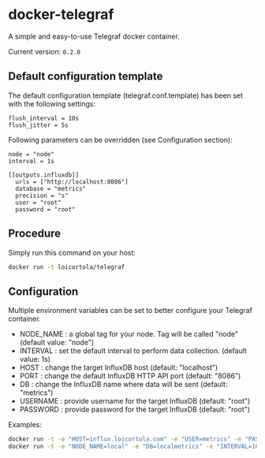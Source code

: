 # docker-telegraf
A simple and easy-to-use Telegraf docker container.

Current version: ```0.2.0```

## Default configuration template
The default configuration template (telegraf.conf.template) has been set with the following settings:  
```
flush_interval = 10s  
flush_jitter = 5s  
```
Following parameters can be overridden (see Configuration section):  
```
node = "node"  
interval = 1s  

[[outputs.influxdb]]  
  urls = ["http://localhost:8086"]  
  database = "metrics"
  precision = "s"  
  user = "root"  
  password = "root"
```


## Procedure
Simply run this command on your host:

```sh
docker run -t loicortola/telegraf
```

## Configuration
Multiple environment variables can be set to better configure your Telegraf container.  
 * NODE_NAME : a global tag for your node. Tag will be called "node" (default value: "node")
 * INTERVAL : set the default interval to perform data collection. (default value: 1s)
 * HOST : change the target InfluxDB host (default: "localhost")
 * PORT : change the default InfluxDB HTTP API port (default: "8086")
 * DB : change the InfluxDB name where data will be sent (default: "metrics")
 * USERNAME : provide username for the target InfluxDB (default: "root")
 * PASSWORD : provide password for the target InfluxDB (default: "root")
 
Examples:  
```sh
docker run -t -e "HOST=influx.loicortola.com" -e "USER=metrics" -e "PASSWORD=1234password" loicortola/telegraf  
docker run -t -e "NODE_NAME=local" -e "DB=localmetrics" -e "INTERVAL=10s" -e "PORT=8111" loicortola/telegraf
```
